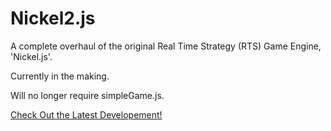 # Nickel2.js
A complete overhaul of the original Real Time Strategy (RTS) Game Engine, 'Nickel.js'.

Currently in the making.

Will no longer require simpleGame.js.

[Check Out the Latest Developement!](http://cs.iupui.edu/~ibsardar/Nickel2/test3.html)
